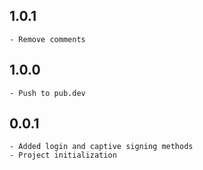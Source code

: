 ## 1.0.1
    - Remove comments

## 1.0.0
    - Push to pub.dev
## 0.0.1
    - Added login and captive signing methods
    - Project initialization

